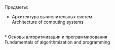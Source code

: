 Предметы:<br>
* Архитектура вычислительных систем<br>
  Architecture of computing systems<br>
<br>
* Основы алгоритмизации и программирования<br>
  Fundamentals of algorithmization and programming
